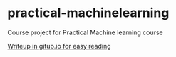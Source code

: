 # practical-machinelearning
Course project for Practical Machine learning course

[Writeup in gitub.io for easy reading](http://sapradhan.github.io/practical-machinelearning/ml_assigment.html)
